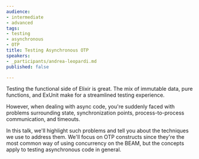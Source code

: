```yaml
---
audience:
- intermediate
- advanced
tags:
- testing
- asynchronous
- OTP
title: Testing Asynchronous OTP
speakers:
- _participants/andrea-leopardi.md
published: false

---
```

Testing the functional side of Elixir is great. The mix of immutable data, pure functions, and ExUnit make for a streamlined testing experience.  
  
However, when dealing with async code, you're suddenly faced with problems surrounding state, synchronization points, process-to-process communication, and timeouts.  
  
In this talk, we'll highlight such problems and tell you about the techniques we use to address them. We'll focus on OTP constructs since they're the most common way of using concurrency on the BEAM, but the concepts apply to testing asynchronous code in general.